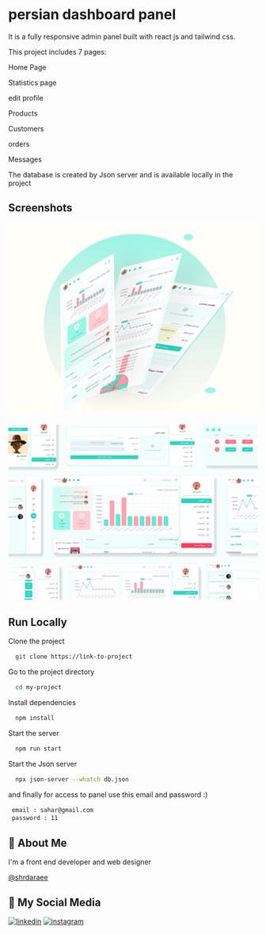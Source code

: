 
# persian dashboard panel

It is a fully responsive admin panel built with react js and tailwind css.

This project includes 7 pages:

Home Page

Statistics page

edit profile

Products

Customers

orders

Messages

The database is created by Json server and is available locally in the project




## Screenshots

![App Screenshot](
    screenshot2.png
)

![App Screenshot](
    screenshot1.png
)


## Run Locally

Clone the project

```bash
  git clone https://link-to-project
```

Go to the project directory

```bash
  cd my-project
```

Install dependencies

```bash
  npm install
```

Start the server

```bash
  npm run start
```

Start the Json server

```bash
  npx json-server --whatch db.json
```

and finally for access to panel use this email and password :)

```bash
 email : sahar@gmail.com
 password : 11
 ```

## 🚀 About Me
I'm a front end developer and web designer 



[@shrdaraee](https://www.github.com/shrdaraee)


## 🔗 My Social Media
[![linkedin](https://img.shields.io/badge/linkedin-0A66C2?style=for-the-badge&logo=linkedin&logoColor=white)](https://www.linkedin.com/in/sahar-daraee-bb2a62219/)
[![instagram](https://img.shields.io/badge/instagram-0A66C2?style=for-the-badge&logo=instagram&logoColor=white)](instagram.com/sahardaraee_ )

